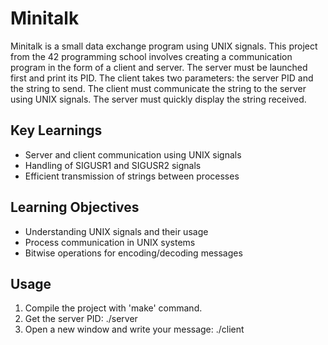 # Minitalk

Minitalk is a small data exchange program using UNIX signals. This project from the 42 programming school involves creating a communication program in the form of a client and server. The server must be launched first and print its PID. The client takes two parameters: the server PID and the string to send. The client must communicate the string to the server using UNIX signals. The server must quickly display the string received.

## Key Learnings

- Server and client communication using UNIX signals
- Handling of SIGUSR1 and SIGUSR2 signals
- Efficient transmission of strings between processes

## Learning Objectives

- Understanding UNIX signals and their usage
- Process communication in UNIX systems
- Bitwise operations for encoding/decoding messages

## Usage

1. Compile the project with 'make' command.
2. Get the server PID: ./server
3. Open a new window and write your message: ./client <PID> <Message>

